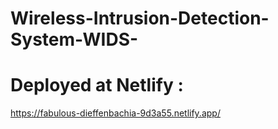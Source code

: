 # Wireless-Intrusion-Detection-System-WIDS-

# Deployed at Netlify : 
https://fabulous-dieffenbachia-9d3a55.netlify.app/
